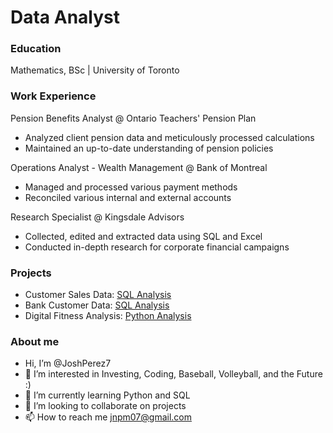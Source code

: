 # Data Analyst

### Education 

Mathematics, BSc | University of Toronto

### Work Experience 
Pension Benefits Analyst @ Ontario Teachers' Pension Plan
- Analyzed client pension data and meticulously processed calculations
- Maintained an up-to-date understanding of pension policies

Operations Analyst - Wealth Management @ Bank of Montreal
- Managed and processed various payment methods
- Reconciled various internal and external accounts

Research Specialist @ Kingsdale Advisors
- Collected, edited and extracted data using SQL and Excel
- Conducted in-depth research for corporate financial campaigns

### Projects

- Customer Sales Data: [SQL Analysis](https://github.com/JoshPerez7/Customer-Sales-Data.SQL)
- Bank Customer Data: [SQL Analysis](https://github.com/JoshPerez7/Bank-Customer-Data.SQL)
- Digital Fitness Analysis: [Python Analysis](https://github.com/JoshPerez7/Digital-Fitness-Market-Analysis.Python)

### About me
- Hi, I’m @JoshPerez7
- 👀 I’m interested in Investing, Coding, Baseball, Volleyball, and the Future :)
- 🌱 I’m currently learning Python and SQL
- 💞️ I’m looking to collaborate on projects
- 📫 How to reach me jnpm07@gmail.com


<!---
JoshPerez7/JoshPerez7 is a ✨ special ✨ repository because its `README.md` (this file) appears on your GitHub profile.
You can click the Preview link to take a look at your changes.
--->
